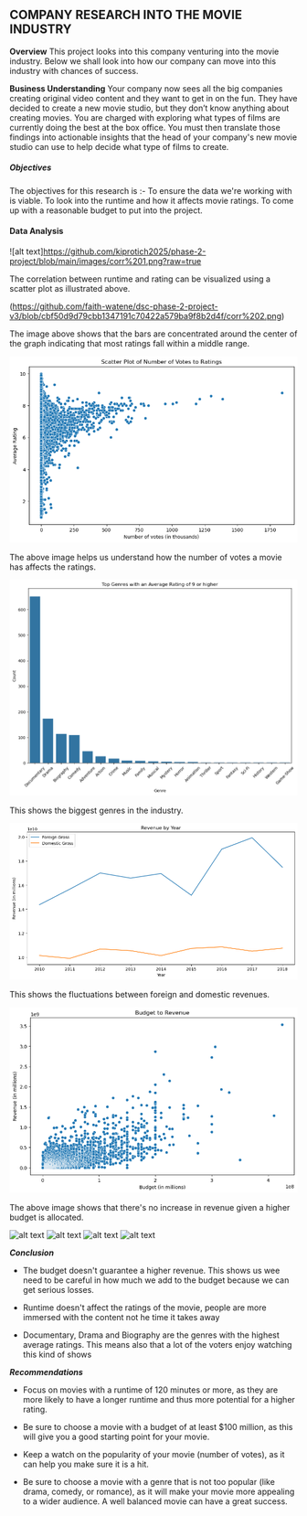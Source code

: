 ## COMPANY RESEARCH INTO THE MOVIE INDUSTRY

**Overview** 
This project looks into this company venturing into the movie industry. Below we shall look into how
our company can move into this industry with chances of success.

**Business Understanding**
Your company now sees all the big companies creating original video content and they want to get in on the fun. They have decided to create a new movie studio,
but they don’t know anything about creating movies. You are charged with exploring what types of films are currently doing the best at the box office. 
You must then translate those findings into actionable insights that the head of your company's new movie studio can use to help decide what type of films to create.
   
##### Objectives
The objectives for this research is :-
To ensure the data we're working with is viable.
To look into the runtime and how it affects movie ratings.
To come up with a reasonable budget to put into the project.

#### Data Analysis
![alt text]https://github.com/kiprotich2025/phase-2-project/blob/main/images/corr%201.png?raw=true

 The correlation between runtime and rating can be visualized using a scatter plot as illustrated above.

(https://github.com/faith-watene/dsc-phase-2-project-v3/blob/cbf50d9d79cbb1347191c70422a579ba9f8b2d4f/corr%202.png)

The image above shows that the bars are concentrated around the center of the graph indicating that
 most ratings fall within a middle range.

![alt text](https://github.com/faith-watene/dsc-phase-2-project-v3/blob/cbf50d9d79cbb1347191c70422a579ba9f8b2d4f/corr%203.png)

The above image helps us understand how the number of votes a movie has affects the ratings.

![alt text](https://github.com/faith-watene/dsc-phase-2-project-v3/blob/cbf50d9d79cbb1347191c70422a579ba9f8b2d4f/corr%204.png)

This shows the biggest genres in the industry.

![alt text](https://github.com/faith-watene/dsc-phase-2-project-v3/blob/cbf50d9d79cbb1347191c70422a579ba9f8b2d4f/corr%205.png)

This shows the fluctuations between foreign and domestic revenues.

![alt text](https://github.com/faith-watene/dsc-phase-2-project-v3/blob/cbf50d9d79cbb1347191c70422a579ba9f8b2d4f/corr%206.png)

The above image shows that there's no increase in revenue given a higher budget is allocated.

![alt text](cov.png)
![alt text](cov2.png)
![alt text](cov3.png)
![alt text](cov4.png)

***Conclusion***
* The budget doesn't guarantee a higher revenue. This shows us wee need to be careful in how much we add to the budget because we can get serious losses.

* Runtime doesn't affect the ratings of the movie, people are more immersed with the content not he time it takes away

* Documentary, Drama and Biography are the genres with the highest average ratings. This means also that a lot of the voters enjoy watching this kind of shows

***Recommendations***
* Focus on movies with a runtime of 120 minutes or more, as they are more likely to have a longer runtime and thus more potential for a higher rating.

* Be sure to choose a movie with a budget of at least $100 million, as this will give you a good starting point for your movie.

* Keep a watch on the popularity of your movie (number of votes), as it can help you make sure it is a hit.

* Be sure to choose a movie with a genre that is not too popular (like drama, comedy, or romance), as it will make your movie more appealing to a wider audience. A well balanced movie can have a great success.
